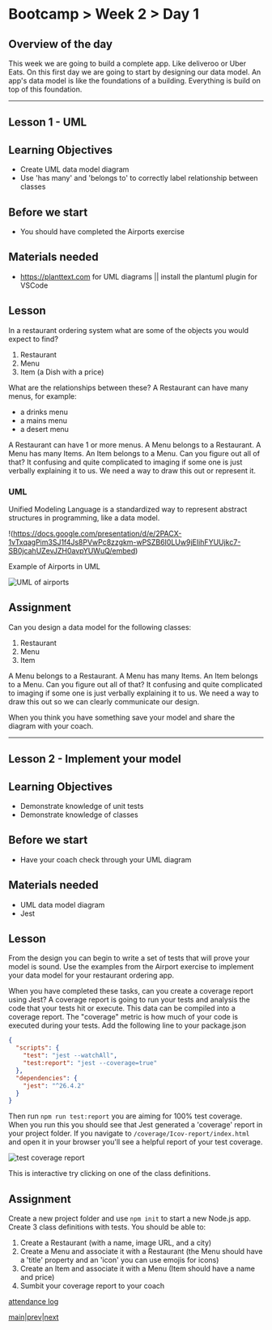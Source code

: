 # Bootcamp > Week 2 > Day 1

## Overview of the day

This week we are going to build a complete app. Like deliveroo or Uber Eats. On this first day we are going to start by designing our data model. An app's data model is like the foundations of a building. Everything is build on top of this foundation.

<hr/>

## Lesson 1 - UML

## Learning Objectives

* Create UML data model diagram
* Use 'has many' and 'belongs to' to correctly label relationship between classes

## Before we start

* You should have completed the Airports exercise

## Materials needed

* https://planttext.com for UML diagrams || install the plantuml plugin for VSCode

## Lesson

In a restaurant ordering system what are some of the objects you would expect to find?

1. Restaurant
1. Menu
1. Item (a Dish with a price)

What are the relationships between these? A Restaurant can have many menus, for example:

* a drinks menu
* a mains menu
* a desert menu

A Restaurant can have 1 or more menus. A Menu belongs to a Restaurant. A Menu has many Items. An Item belongs to a Menu. Can you figure out all of that? It confusing and quite complicated to imaging if some one is just verbally explaining it to us. We need a way to draw this out or represent it.

### UML

Unified Modeling Language is a standardized way to represent abstract structures in programming, like a data model.

!(https://docs.google.com/presentation/d/e/2PACX-1vTxqagPim3SJ1f4Js8PVwPc8zzgkm-wPSZB6I0LUw9jEIihFYUUjkc7-SB0jcahUZevJZH0avpYUWuQ/embed)

Example of Airports in UML

![UML of airports](https://user-images.githubusercontent.com/4499581/93352652-fa52b900-f832-11ea-81a8-ebd2b8e43f97.png)

## Assignment

Can you design a data model for the following classes:

1. Restaurant
1. Menu
1. Item

A Menu belongs to a Restaurant. A Menu has many Items. An Item belongs to a Menu. Can you figure out all of that? It confusing and quite complicated to imaging if some one is just verbally explaining it to us. We need a way to draw this out so we can clearly communicate our design.

When you think you have something save your model and share the diagram with your coach.

----

## Lesson 2 - Implement your model

## Learning Objectives

* Demonstrate knowledge of unit tests
* Demonstrate knowledge of classes

## Before we start

* Have your coach check through your UML diagram

## Materials needed

* UML data model diagram
* Jest

## Lesson

From the design you can begin to write a set of tests that will prove your model is sound. Use the examples from the Airport exercise to implement your data model for your restaurant ordering app.

When you have completed these tasks, can you create a coverage report using Jest? A coverage report is going to run your tests and analysis the code that your tests hit or execute. This data can be compiled into a coverage report. The "coverage" metric is how much of your code is executed during your tests. Add the following line to your package.json

```json
{
  "scripts": {
    "test": "jest --watchAll",
    "test:report": "jest --coverage=true"
  },
  "dependencies": {
    "jest": "^26.4.2"
  }
}
```
Then run `npm run test:report` you are aiming for 100% test coverage. When you run this you should see that Jest generated a 'coverage' report in your project folder. If you navigate to `/coverage/Icov-report/index.html` and open it in your browser you'll see a helpful report of your test coverage.

![test coverage report](https://user-images.githubusercontent.com/4499581/93334401-cc627a00-f81c-11ea-9c98-4825235c06a4.png)

This is interactive try clicking on one of the class definitions.

## Assignment

Create a new project folder and use `npm init` to start a new Node.js app. Create 3 class definitions with tests. You should be able to:

1. Create a Restaurant (with a name, image URL, and a city)
1. Create a Menu and associate it with a Restaurant (the Menu should have a 'title' property and an 'icon' you can use emojis for icons)
1. Create an Item and associate it with a Menu (Item should have a name and price)
1. Sumbit your coverage report to your coach

[attendance log](https://applied.whitehat.org.uk/mod/questionnaire/complete.php?id=6702)

[main](/swe)|[prev](/swe/bootcamp/wk1/day5.html)|[next](/swe/bootcamp/wk2/day2.html)

